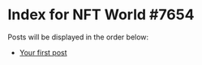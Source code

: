 # Index for NFT World #7654
Posts will be displayed in the order below:

- [Your first post](./001-first.md)

